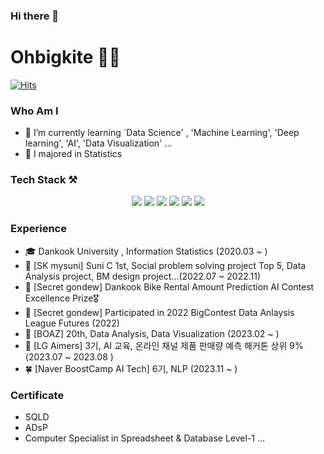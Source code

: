 ### Hi there 👋

<!--
**ohbigkite/ohbigkite** is a ✨ _special_ ✨ repository because its `README.md` (this file) appears on your GitHub profile.

Here are some ideas to get you started:

- 🔭 I’m currently working on ...
- 🌱 I’m currently learning ...
- 👯 I’m looking to collaborate on ...
- 🤔 I’m looking for help with ...
- 💬 Ask me about ...
- 📫 How to reach me: ...
- 😄 Pronouns: ...
- ⚡ Fun fact: ...
-->

# Ohbigkite 💁‍♀️
[![Hits](https://hits.seeyoufarm.com/api/count/incr/badge.svg?url=https%3A%2F%2Fgithub.com%2Fohbigkite&count_bg=%23EB8B10&title_bg=%23684327&icon=&icon_color=%23E7E7E7&title=VISIT&edge_flat=false)](https://github.com/ohbigkite) 


### Who Am I

- 🌱 I’m currently learning `Data Science' , 'Machine Learning', 'Deep learning', 'AI', 'Data Visualization' ...
- 🥇 I majored in Statistics


### Tech Stack ⚒️
<div align=center> 
  <img src="https://img.shields.io/badge/Python-3776AB?style=flat-square&logo=Python&logoColor=white"/>
  <img src="https://img.shields.io/badge/Pytorch-EE4C2C?style=flat-square&logo=Pytorch&logoColor=white"/>
  <img src="https://img.shields.io/badge/MySQL-4479A1?style=flat-square&logo=MySQL&logoColor=white"/>
  <img src="https://img.shields.io/badge/Tableau-E97627?style=flat-square&logo=Tableau&logoColor=white"/>
  <img src="https://img.shields.io/badge/C-A8B9CC?style=flat-square&logo=C&logoColor=white"/>
  <img src="https://img.shields.io/badge/GitHub-181717?style=flat-square&logo=Github&logoColor=white"/><br>
</div>


### Experience

- 🎓 Dankook University , Information Statistics (2020.03 ~ )
- 💊 [SK mysuni] Suni C 1st, Social problem solving project Top 5, Data Analysis project, BM design project...(2022.07 ~ 2022.11) 
- 👸 [Secret gondew] Dankook Bike Rental Amount Prediction AI Contest Excellence Prize🎖️
- 👸 [Secret gondew] Participated in 2022 BigContest Data Anlaysis League Futures (2022) 
- 🐘 [BOAZ] 20th, Data Analysis, Data Visualization (2023.02 ~ )
- 🛑 [LG Aimers] 3기, AI 교육, 온라인 채널 제품 판매량 예측 해커톤 상위 9% (2023.07 ~ 2023.08 )
- 🍀 [Naver BoostCamp AI Tech] 6기, NLP (2023.11 ~ )


### Certificate
- SQLD
- ADsP
- Computer Specialist in Spreadsheet & Database Level-1
...




